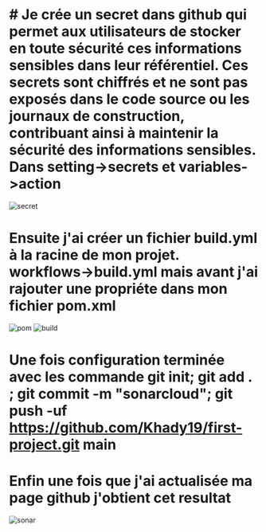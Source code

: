 # # Je crée un secret dans github qui permet aux utilisateurs de stocker en toute sécurité ces informations sensibles dans leur référentiel. Ces secrets sont chiffrés et ne sont pas exposés dans le code source ou les journaux de construction, contribuant ainsi à maintenir la sécurité des informations sensibles. Dans setting->secrets et variables->action
![secret](https://github.com/Khady19/first-project/assets/95935640/87b44f32-8217-4ba8-b954-2331ef59742c)
# Ensuite j'ai créer un fichier build.yml à la racine de mon projet. workflows->build.yml mais avant j'ai rajouter une propriéte dans mon fichier pom.xml
![pom](https://github.com/Khady19/first-project/assets/95935640/fae620dc-6f92-4552-a142-4a9ac209f477)
![build](https://github.com/Khady19/first-project/assets/95935640/8915b42b-02b4-4126-8870-4965c96060b4)
# Une fois configuration terminée avec les commande git init; git add . ; git commit -m "sonarcloud"; git push -uf https://github.com/Khady19/first-project.git main
# Enfin une fois que j'ai actualisée ma page github j'obtient cet resultat 
![sonar](https://github.com/Khady19/gestimpots/assets/95935640/86d076a2-057b-4cd1-9d88-a4bca9abf223)

